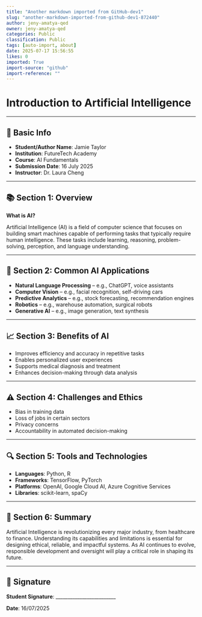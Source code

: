 ```yaml
---
title: "Another markdown imported from GitHub-dev1"
slug: "another-markdown-imported-from-github-dev1-872440"
author: jeny-amatya-qed
owner: jeny-amatya-qed
categories: Public
classification: Public
tags: [auto-import, about]
date: 2025-07-17 15:56:55
likes: 0
imported: True 
import-source: "github"
import-reference: ""
---
```


# Introduction to Artificial Intelligence

* * *

## 📌 Basic Info

- **Student/Author Name**: Jamie Taylor
- **Institution**: FutureTech Academy
- **Course**: AI Fundamentals
- **Submission Date**: 16 July 2025
- **Instructor**: Dr. Laura Cheng

* * *

## 📚 Section 1: Overview

**What is AI?**  

Artificial Intelligence (AI) is a field of computer science that focuses on building smart machines capable of performing tasks that typically require human intelligence. These tasks include learning, reasoning, problem-solving, perception, and language understanding.

* * *

## 🤖 Section 2: Common AI Applications

- **Natural Language Processing** – e.g., ChatGPT, voice assistants
- **Computer Vision** – e.g., facial recognition, self-driving cars
- **Predictive Analytics** – e.g., stock forecasting, recommendation engines
- **Robotics** – e.g., warehouse automation, surgical robots
- **Generative AI** – e.g., image generation, text synthesis

* * *

## 📈 Section 3: Benefits of AI

- Improves efficiency and accuracy in repetitive tasks
- Enables personalized user experiences
- Supports medical diagnosis and treatment
- Enhances decision-making through data analysis

* * *

## ⚠️ Section 4: Challenges and Ethics

- Bias in training data
- Loss of jobs in certain sectors
- Privacy concerns
- Accountability in automated decision-making

* * *

## 🔍 Section 5: Tools and Technologies

- **Languages**: Python, R
- **Frameworks**: TensorFlow, PyTorch
- **Platforms**: OpenAI, Google Cloud AI, Azure Cognitive Services
- **Libraries**: scikit-learn, spaCy

* * *

## 📝 Section 6: Summary

Artificial Intelligence is revolutionizing every major industry, from healthcare to finance. Understanding its capabilities and limitations is essential for designing ethical, reliable, and impactful systems. As AI continues to evolve, responsible development and oversight will play a critical role in shaping its future.

* * *

## 🔏 Signature

**Student Signature**: \_\_\_\_\_\_\_\_\_\_\_\_\_\_\_\_\_\_\_\_\_\_\_\_\_  

**Date**: 16/07/2025